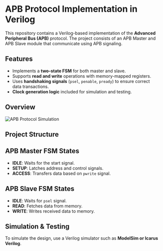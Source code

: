 # APB Protocol Implementation in Verilog

This repository contains a Verilog-based implementation of the **Advanced Peripheral Bus (APB)** protocol. The project consists of an APB Master and APB Slave module that communicate using APB signaling.

## Features
- Implements a **two-state FSM** for both master and slave.
- Supports **read and write** operations with memory-mapped registers.
- Uses **handshaking signals** (`psel`, `penable`, `pready`) to ensure correct data transactions.
- **Clock generation logic** included for simulation and testing.

## Overview
![APB Protocol Simulation](/![APB_Sim](https://github.com/user-attachments/assets/7401527e-1cc9-411b-840c-576f8f1a7c77))

## Project Structure
## APB Master FSM States
- **IDLE**: Waits for the start signal.
- **SETUP**: Latches address and control signals.
- **ACCESS**: Transfers data based on `pwrite` signal.

## APB Slave FSM States
- **IDLE**: Waits for `psel` signal.
- **READ**: Fetches data from memory.
- **WRITE**: Writes received data to memory.

## Simulation & Testing
To simulate the design, use a Verilog simulator such as **ModelSim or Icarus Verilog**.



